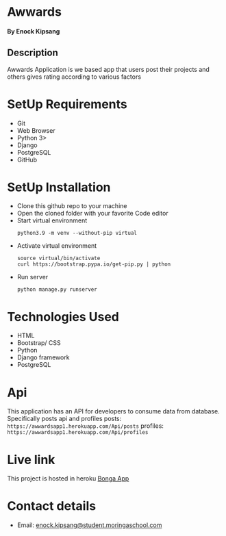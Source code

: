 # Awwards
#### By Enock Kipsang
## Description
Awwards Application is we based app that users post their projects and others gives rating according to various factors

# SetUp Requirements
* Git
* Web Browser
* Python 3>
* Django
* PostgreSQL
* GitHub

# SetUp Installation

* Clone this github repo to your machine
* Open the cloned folder with your favorite Code editor
* Start virtual environment
    ```
    python3.9 -m venv --without-pip virtual
    ```
* Activate virtual environment
    ```
   source virtual/bin/activate
   curl https://bootstrap.pypa.io/get-pip.py | python
    ```
* Run server
    ```
    python manage.py runserver
    ```

# Technologies Used
* HTML
* Bootstrap/ CSS
* Python 
* Django framework
* PostgreSQL 

# Api
This application has an API for developers to consume data from database.
Specifically posts api and profiles
posts:
    ```
    https://awwardsapp1.herokuapp.com/Api/posts
    ```
profiles:
    ```
    https://awwardsapp1.herokuapp.com/Api/profiles
    ```
# Live link
This project is hosted in heroku [Bonga App](https://awwardsapp1.herokuapp.com/)

# Contact details
* Email: enock.kipsang@student.moringaschool.com